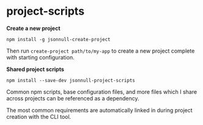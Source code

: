 # project-scripts

**Create a new project**

`npm install -g jsonnull-create-project`

Then run `create-project path/to/my-app` to create a new project complete with starting configuration.

**Shared project scripts**

`npm install --save-dev jsonnull-project-scripts`

Common npm scripts, base configuration files, and more files which I share across projects can be referenced as a dependency.

The most common requirements are automatically linked in during project creation with the CLI tool.
